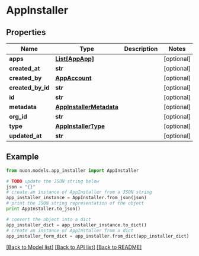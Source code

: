 # AppInstaller


## Properties

Name | Type | Description | Notes
------------ | ------------- | ------------- | -------------
**apps** | [**List[AppApp]**](AppApp.md) |  | [optional] 
**created_at** | **str** |  | [optional] 
**created_by** | [**AppAccount**](AppAccount.md) |  | [optional] 
**created_by_id** | **str** |  | [optional] 
**id** | **str** |  | [optional] 
**metadata** | [**AppInstallerMetadata**](AppInstallerMetadata.md) |  | [optional] 
**org_id** | **str** |  | [optional] 
**type** | [**AppInstallerType**](AppInstallerType.md) |  | [optional] 
**updated_at** | **str** |  | [optional] 

## Example

```python
from nuon.models.app_installer import AppInstaller

# TODO update the JSON string below
json = "{}"
# create an instance of AppInstaller from a JSON string
app_installer_instance = AppInstaller.from_json(json)
# print the JSON string representation of the object
print AppInstaller.to_json()

# convert the object into a dict
app_installer_dict = app_installer_instance.to_dict()
# create an instance of AppInstaller from a dict
app_installer_form_dict = app_installer.from_dict(app_installer_dict)
```
[[Back to Model list]](../README.md#documentation-for-models) [[Back to API list]](../README.md#documentation-for-api-endpoints) [[Back to README]](../README.md)


